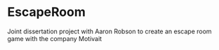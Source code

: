 # EscapeRoom
Joint dissertation project with Aaron Robson to create an escape room game with the company Motivait
